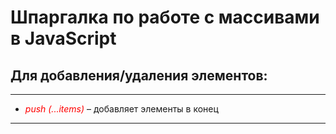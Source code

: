 # Шпаргалка по работе с массивами в JavaScript


## Для добавления/удаления элементов: 

***
* <i style="color: red;">push (...items)</i> – добавляет элементы в конец

***
